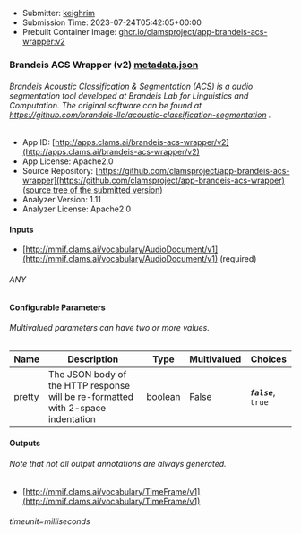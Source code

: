
* Submitter: [keighrim](https://github.com/keighrim)
* Submission Time: 2023-07-24T05:42:05+00:00
* Prebuilt Container Image: [ghcr.io/clamsproject/app-brandeis-acs-wrapper:v2](https://github.com/clamsproject/app-brandeis-acs-wrapper/pkgs/container/app-brandeis-acs-wrapper/v2)


### Brandeis ACS Wrapper (v2) [metadata.json](metadata.json)
###### Brandeis Acoustic Classification & Segmentation (ACS) is a audio segmentation tool developed at Brandeis Lab for Linguistics and Computation. The original software can be found at https://github.com/brandeis-llc/acoustic-classification-segmentation .

* App ID: [http://apps.clams.ai/brandeis-acs-wrapper/v2](http://apps.clams.ai/brandeis-acs-wrapper/v2)
* App License: Apache2.0
* Source Repository: [https://github.com/clamsproject/app-brandeis-acs-wrapper](https://github.com/clamsproject/app-brandeis-acs-wrapper) ([source tree of the submitted version](https://github.com/clamsproject/app-brandeis-acs-wrapper/tree/v2))
* Analyzer Version: 1.11
* Analyzer License: Apache2.0


#### Inputs
* [http://mmif.clams.ai/vocabulary/AudioDocument/v1](http://mmif.clams.ai/vocabulary/AudioDocument/v1) (required)
###### ANY


#### Configurable Parameters
###### Multivalued parameters can have two or more values.

|Name|Description|Type|Multivalued|Choices|
|----|-----------|----|-----------|-------|
|pretty|The JSON body of the HTTP response will be re-formatted with 2-space indentation|boolean|False|**_`false`_**, `true`|


#### Outputs
###### Note that not all output annotations are always generated.
* [http://mmif.clams.ai/vocabulary/TimeFrame/v1](http://mmif.clams.ai/vocabulary/TimeFrame/v1) 
###### timeunit=milliseconds
